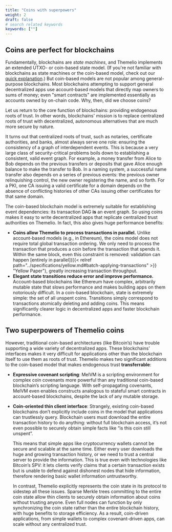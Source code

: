 ```yaml
---
title: "Coins with superpowers"
weight: 2
draft: false
# search related keywords
keywords: [""]
---
```


## Coins are perfect for blockchains

Fundamentally, blockchains are _state machines_, and Themelio implements an extended UTXO- or coin-based state model. (If you're not familiar with blockchains as state machines or the coin-based model, check out our [quick explanation](https://medium.com/themelio/utxos-vs-accounts-54b3bbeb4428).) But coin-based models are not popular among general-purpose blockchains. Most blockchains attempting to support general decentralized apps use account-based models that directly map owners to sums of money; even "smart contracts" are implemented essentially as accounts owned by on-chain code. Why, then, did we choose coins?

Let us return to the core function of blockchains: providing endogenous roots of trust. In other words, blockchains' mission is to replace centralized roots of trust with decentralized, autonomous alternatives that are much more secure by nature.

It turns out that centralized roots of trust, such as notaries, certificate authorities, and banks, almost always serve one role: ensuring the consistency of a graph of interdependent events. This is because a very large class of security-critical problems boils down to establishing a consistent, valid event graph. For example, a money transfer from Alice to Bob depends on the previous transfers or deposits that gave Alice enough balance to make the transfer to Bob. In a naming system, a successful name transfer also depends on a series of previous events: the previous owner relinquishing control, the new owner registering the name, and so forth. For a PKI, one CA issuing a valid certificate for a domain depends on the absence of conflicting histories of other CAs issuing other certificates for that same domain.

The coin-based blockchain model is extremely suitable for establishing event dependencies: its transaction DAG **is** an event graph. So using coins makes it easy to write decentralized apps that replicate centralized trust authorities on Themelio. In fact, this also gives huge performance benefits:

- **Coins allow Themelio to process transactions in parallel.** Unlike account-based models (e.g., in Ethereum), the coins model does not require total global transaction ordering. We only need to process the transaction that produces a coin before the transaction that spends it. Within the same block, even this constraint is removed: validation can happen [entirely in parallel]({{< relref path="../specifications/yellow.md#batch-applying-transactions" >}} "Yellow Paper"), greatly increasing transaction throughput.
- **Elegant state transitions reduce error and improve performance.** Account-based blockchains like Ethereum have complex, arbitrarily mutable state that slows performance and makes building apps on them notoriously difficult. In a coin-based blockchain, state is extremely simple: the set of all unspent coins. Transitions simply correspond to transactions atomically deleting and adding coins. This means significantly clearer logic in decentralized apps and faster blockchain performance.

## Two superpowers of Themelio coins

However, traditional coin-based architectures (like Bitcoin’s) have trouble supporting a wide variety of decentralized apps. These blockchains’ interfaces makes it very difficult for applications other than the blockchain itself to use them as roots of trust. Themelio makes two significant additions to the coin-based model that makes endogenous trust **transferrable**:

- **Expressive covenant scripting**: MelVM is a scripting environment for complex coin covenants more powerful than any traditional coin-based blockchain’s scripting language. With self-propagating covenants, MelVM even enables constructs analogous to stateful smart contracts in account-based blockchains, despite the lack of any mutable storage.

- **Coin-oriented thin client interface**: Strangely, existing coin-based blockchains don’t explicitly include coins in the model that applications can trustlessly query. Blockchain users must download the entire transaction history to do anything: without full blockchain access, it’s not even possible to securely obtain simple facts like “is this coin still unspent”.

  This means that simple apps like cryptocurrency wallets cannot be secure and scalable at the same time. Either every user downloads the huge and growing transaction history, or we need to trust a central server to provide the information. This is true even with technologies like Bitcoin’s SPV: it lets clients verify claims that a certain transaction exists but is unable to defend against dishonest nodes that hide information, therefore rendering basic wallet information untrustworthy.

  In contrast, Themelio explicitly represents the coin state in its protocol to sidestep all these issues. Sparse Merkle trees committing to the entire coin state allow thin clients to securely obtain information about coins without trusting anyone. Even full nodes can function by only synchronizing the coin state rather than the entire blockchain history, with huge benefits to storage efficiency. As a result, coin-driven applications, from simple wallets to complex covenant-driven apps, can scale without any centralized trust.
